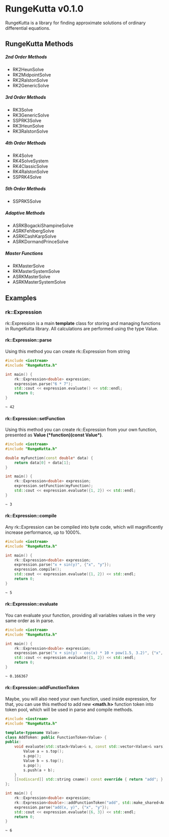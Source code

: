 # **RungeKutta v0.1.0**

RungeKutta is a library for finding approximate solutions of ordinary differential equations.

## RungeKutta Methods
##### 2nd Order Methods
- RK2HeunSolve
- RK2MidpointSolve
- RK2RalstonSolve
- RK2GenericSolve
##### 3rd Order Methods
- RK3Solve
- RK3GenericSolve
- SSPRK3Solve
- RK3HeunSolve
- RK3RalstonSolve
##### 4th Order Methods
- RK4Solve
- RK4SolveSystem
- RK4ClassicSolve
- RK4RalstonSolve
- SSPRK4Solve
##### 5th Order Methods
- SSPRK5Solve
##### Adaptive Methods
- ASRKBogackiShampineSolve
- ASRKFehlbergSolve
- ASRKCashKarpSolve
- ASRKDormandPrinceSolve
##### Master Functions
- RKMasterSolve
- RKMasterSystemSolve
- ASRKMasterSolve
- ASRKMasterSystemSolve



## Examples
### rk::Expression<Value>
rk::Expression<Value> is a main **template** class for storing and managing functions in RungeKutta library.
All calculations are performed using the type Value.

#### rk::Expression<Value>::parse
Using this method you can create rk::Expression<Value> from string
```cpp
#include <iostream>
#include "RungeKutta.h"

int main() {
    rk::Expression<double> expression;
    expression.parse("6 * 7");
    std::cout << expression.evaluate() << std::endl;
    return 0;
}
```
```bash
~ 42
```
#### rk::Expression<Value>::setFunction
Using this method you can create rk::Expression<Value> from your own function, presented as **Value (\*function)(const Value\*)**.
```cpp
#include <iostream>
#include "RungeKutta.h"

double myFunction(const double* data) {
    return data[0] + data[1];
}

int main() {
    rk::Expression<double> expression;
    expression.setFunction(myFunction);
    std::cout << expression.evaluate({1, 2}) << std::endl;
}
```
```bash
~ 3
```
#### rk::Expression<Value>::compile
Any rk::Expression<Value> can be compiled into byte code, which will magnificently increase performance, up to 1000%.
```cpp
#include <iostream>
#include "RungeKutta.h"

int main() {
    rk::Expression<double> expression;
    expression.parse("x + sin(y)", {"x", "y"});
    expression.compile();
    std::cout << expression.evaluate({1, 2}) << std::endl;
    return 0;
}

```
```bash
~ 5
```
#### rk::Expression<Value>::evaluate
You can evaluate your function, providing all variables values in the very same order as in parse.
```cpp
#include <iostream>
#include "RungeKutta.h"

int main() {
    rk::Expression<double> expression;
    expression.parse("x + sin(y) - cos(x) * 10 + pow(1.5, 3.2)", {"x", "y"});
    std::cout << expression.evaluate({1, 2}) << std::endl;
    return 0;
}

```
```bash
~ 0.166367
```
#### rk::Expression<Value>::addFunctionToken
Maybe, you will also need your own function, used inside expression, for that, you can use this method to add new **<math.h>** function token into token pool, which will be used in parse and compile methods.
```cpp
#include <iostream>
#include "RungeKutta.h"

template<typename Value>
class AddToken: public FunctionToken<Value> {
public:
    void evaluate(std::stack<Value>& s, const std::vector<Value>& vars) const override {
        Value a = s.top();
        s.pop();
        Value b = s.top();
        s.pop();
        s.push(a + b);
    }
    [[nodiscard]] std::string cname() const override { return "add"; }
};

int main() {
    rk::Expression<double> expression;
    rk::Expression<double>::addFunctionToken("add", std::make_shared<AddToken<double>>());
    expression.parse("add(x, y)", {"x", "y"});
    std::cout << expression.evaluate({6, 3}) << std::endl;
    return 0;
}
```
```bash
~ 6
```


